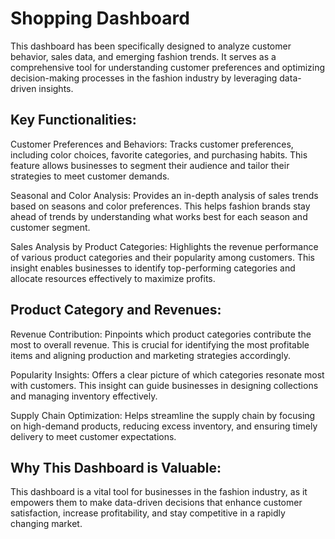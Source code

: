 # Shopping Dashboard
This dashboard has been specifically designed to analyze customer behavior, sales data, and emerging fashion trends. It serves as a comprehensive tool for understanding customer preferences and optimizing decision-making processes in the fashion industry by leveraging data-driven insights.

## Key Functionalities:

Customer Preferences and Behaviors:
Tracks customer preferences, including color choices, favorite categories, and purchasing habits. This feature allows businesses to segment their audience and tailor their strategies to meet customer demands.

Seasonal and Color Analysis:
Provides an in-depth analysis of sales trends based on seasons and color preferences. This helps fashion brands stay ahead of trends by understanding what works best for each season and customer segment.

Sales Analysis by Product Categories:
Highlights the revenue performance of various product categories and their popularity among customers. This insight enables businesses to identify top-performing categories and allocate resources effectively to maximize profits.

## Product Category and Revenues:

Revenue Contribution:
Pinpoints which product categories contribute the most to overall revenue. This is crucial for identifying the most profitable items and aligning production and marketing strategies accordingly.

Popularity Insights:
Offers a clear picture of which categories resonate most with customers. This insight can guide businesses in designing collections and managing inventory effectively.

Supply Chain Optimization:
Helps streamline the supply chain by focusing on high-demand products, reducing excess inventory, and ensuring timely delivery to meet customer expectations.

## Why This Dashboard is Valuable:
This dashboard is a vital tool for businesses in the fashion industry, as it empowers them to make data-driven decisions that enhance customer satisfaction, increase profitability, and stay competitive in a rapidly changing market.
